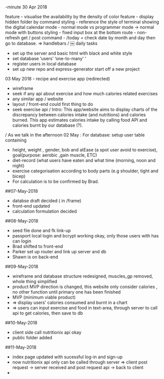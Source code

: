 # 
-minute
30 Apr 2018

feature - visualise the availability by the density of color
feature - display hidden folder by command
styling - reference the style of terminal showing the digital calendar
mode - normal mode vs programmer mode -> normal mode with buttons
styling - fixed input box at the bottom
route - non-refresh get / post
command - /today = check date by month and day then go to database. => handlebars /
￼
daily tasks
- set up the server and basic html with black and white style
- set database ‘users’ ‘one-to-many’ ‘
- register users in local database
- set up new repo and express-generator start off a new project

03 May 2018 - recipe and exercise app (redirected)
- wireframe
- seek if any api about exercise and how much calories related exercises
- any similar app / website
- layout / front-end could first thing to do
- seek exercise api /
Intro: This app/website aims to display charts of the discrepancy between calories intake (and nutritions) and calories burned. This app estimates calories intake by calling food API and calories burnt by our database (?).

/ As we talk in the afternoon 02 May :
For database:
setup user table containing
- height, weight , gender, bob and atEase (a spot user avoid to exercise), goal(purpose: aerobic ,gain muscle, ETC)
- diet-record (what users have eaten and what time (morning, noon and night)
- exercise categorisation according to body parts (e.g shoulder, tight and bicep)
- For calculation is to be confirmed by Brad.

##07-May-2018
- databse draft decided ( in /frame)
- front-end updated
- calculation formulation decided

##08-May-2018
- seed file done and fk link-up
- passport local login and bcrypt working okay, only those users with has can login
- Brad shifted to front-end
- Parker set up router and link up server and db
- Shawn is on back-end

##09-May-2018
- wireframe and database structure redesigned, muscles_gp removed, whole thing simplified
- product MVP direction is changed, this website only consider calories , no other function until primary one has been finished
- MVP (minimum viable product) 
- => display users' calories consumed and burnt in a chart
- => users can input exercise and food in text-area, through server to call api to get calories, then save to db

##10-May-2018
- client side call nutritionix api okay
- public folder added

##11-May-2018
- index page updated with sucessful log-in and sign-up
- now nutritionix api only can be called through server => client post request -> server received and post request api -> back to client
- 